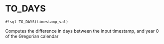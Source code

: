 # TO_DAYS

`#!sql TO_DAYS(timestamp_val)`

Computes the difference in days between the input timestamp, and year
0 of the Gregorian calendar
